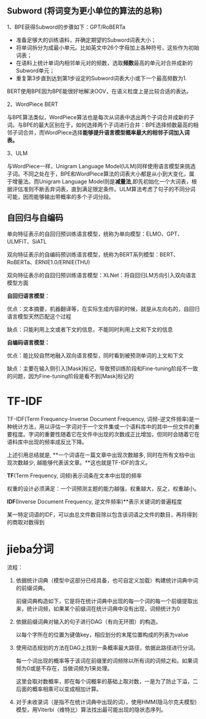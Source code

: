 ## Subword  (将词变为更小单位的算法的总称)

1、BPE获得Subword的步骤如下：GPT/RoBERTa

- 准备足够大的训练语料，并确定期望的Subword词表大小；
- 将单词拆分为成最小单元。比如英文中26个字母加上各种符号，这些作为初始词表；
- 在语料上统计单词内相邻单元对的频数，选取**频数**最高的单元对合并成新的Subword单元；
- 重复第3步直到达到第1步设定的Subword词表大小或下一个最高频数为1.

BERT使用BPE因为BPE能很好地解决OOV，在语义粒度上是比较合适的表达。



2、WordPiece BERT

与BPE算法类似，WordPiece算法也是每次从词表中选出两个子词合并成新的子词。与BPE的最大区别在于，如何选择两个子词进行合并：BPE选择频数最高的相邻子词合并，而WordPiece选择**能够提升语言模型概率最大的相邻子词加入词表。**

3、ULM

与WordPiece一样，Unigram Language Model(ULM)同样使用语言模型来挑选子词。不同之处在于，BPE和WordPiece算法的词表大小都是从小到大变化，属于增量法。而Unigram Language Model则是**减量法**,即先初始化一个大词表，根据评估准则不断丢弃词表，直到满足限定条件。ULM算法考虑了句子的不同分词可能，因而能够输出带概率的多个子词分段。



## 自回归与自编码

单向特征表示的自回归预训练语言模型，统称为单向模型：ELMO、GPT、ULMFiT、SiATL

双向特征表示的自编码预训练语言模型，统称为BERT系列模型：BERT、RoBERTa、ERNIE1.0/ERNIE(THU)

双向特征表示的自回归预训练语言模型：XLNet：将自回归LM方向引入双向语言模型方面

**自回归语言模型**：

优点：文本摘要，机器翻译等，在实际生成内容的时候，就是从左向右的，自回归语言模型天然匹配这个过程

缺点：只能利用上文或者下文的信息，不能同时利用上文和下文的信息

**自编码语言模型：**

优点：能比较自然地融入双向语言模型，同时看到被预测单词的上文和下文

缺点：主要在输入侧引入[Mask]标记，导致预训练阶段和Fine-tuning阶段不一致的问题，因为Fine-tuning阶段是看不到[Mask]标记的

# TF-IDF

TF-IDF(Term Frequency-Inverse Document Frequency, 词频-逆文件频率)是一种统计方法，用以评估一字词对于一个文件集或一个语料库中的其中一份文件的重要程度。字词的重要性随着它在文件中出现的次数成正比增加，但同时会随着它在语料库中出现的频率成反比下降。

上述引用总结就是, **一个词语在一篇文章中出现次数越多, 同时在所有文档中出现次数越少, 越能够代表该文章。**这也就是TF-IDF的含义。

**TF**(Term Frequency, 词频)表示词条在文本中出现的频率



权重的设计必须满足：一个词预测主题的能力越强，权重越大，反之，权重越小。

**IDF**(Inverse Document Frequency, 逆文件频率)**表示关键词的普遍程度

某一特定词语的IDF，可以由总文件数目除以包含该词语之文件的数目，再将得到的商取对数得到

# jieba分词

流程：

1. 依据统计词典（模型中这部分已经具备，也可自定义加载）构建统计词典中词的前缀词典。

   前缀词典构造如下，它是将在统计词典中出现的每一个词的每一个前缀提取出来，统计词频，如果某个前缀词在统计词典中没有出现，词频统计为0

2. 依据前缀词典对输入的句子进行DAG（有向无环图）的构造。

   以每个字所在的位置为键值key，相应划分的末尾位置构成的列表为value

3. 使用动态规划的方法在DAG上找到一条概率最大路径，依据此路径进行分词。

   每一个词出现的概率等于该词在前缀里的词频除以所有词的词频之和。如果词频为0或是不存在，当做词频为1来处理。

   这里会取对数概率，即在每个词概率的基础上取对数，一是为了防止下溢，二后面的概率相乘可以变成相加计算。

4. 对于未收录词（是指不在统计词典中出现的词），使用HMM(隐马尔克夫模型)模型，用Viterbi（维特比）算法找出最可能出现的隐状态序列。

